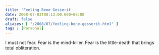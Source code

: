 ```yaml
---
title: 'Feeling Bene Gesserit'
date: 2008-07-03T00:13:00.000+08:00
draft: false
aliases: [ "/2008/07/feeling-bene-gesserit.html" ]
tags : [Personal]
---
```


I must not fear. Fear is the mind-killer. Fear is the little-death that brings total obliteration.